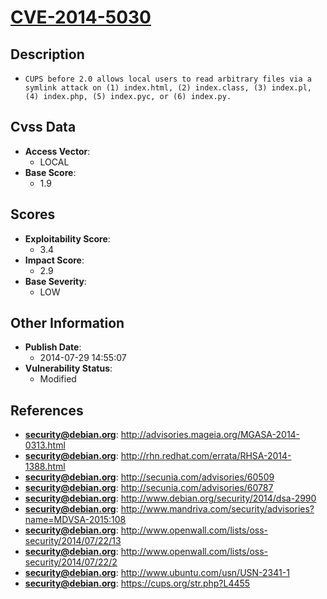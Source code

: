 
# [CVE-2014-5030](https://cve.mitre.org/cgi-bin/cvename.cgi?name=CVE-2014-5030)

## Description

- `CUPS before 2.0 allows local users to read arbitrary files via a symlink attack on (1) index.html, (2) index.class, (3) index.pl, (4) index.php, (5) index.pyc, or (6) index.py.`

## Cvss Data

- **Access Vector**:
  - LOCAL
- **Base Score**:
  - 1.9

## Scores

- **Exploitability Score**:
  - 3.4
- **Impact Score**:
  - 2.9
- **Base Severity**:
  - LOW

## Other Information

- **Publish Date**:
  - 2014-07-29 14:55:07
- **Vulnerability Status**:
  - Modified

## References

- **security@debian.org**: http://advisories.mageia.org/MGASA-2014-0313.html
- **security@debian.org**: http://rhn.redhat.com/errata/RHSA-2014-1388.html
- **security@debian.org**: http://secunia.com/advisories/60509
- **security@debian.org**: http://secunia.com/advisories/60787
- **security@debian.org**: http://www.debian.org/security/2014/dsa-2990
- **security@debian.org**: http://www.mandriva.com/security/advisories?name=MDVSA-2015:108
- **security@debian.org**: http://www.openwall.com/lists/oss-security/2014/07/22/13
- **security@debian.org**: http://www.openwall.com/lists/oss-security/2014/07/22/2
- **security@debian.org**: http://www.ubuntu.com/usn/USN-2341-1
- **security@debian.org**: https://cups.org/str.php?L4455
